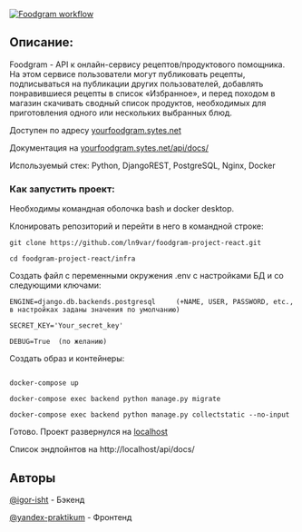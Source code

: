 [![Foodgram workflow](https://github.com/igor-isht/foodgram-project-react/actions/workflows/main.yml/badge.svg?branch=master&event=push)](https://github.com/igor-isht/foodgram-project-react/actions/workflows/main.yml)

## Описание:

Foodgram - API к онлайн-сервису рецептов/продуктового помощника. На этом сервисе пользователи могут публиковать рецепты, 
подписываться на публикации других пользователей, добавлять понравившиеся рецепты в список «Избранное», 
и перед походом в магазин скачивать сводный список продуктов, необходимых для приготовления одного или нескольких выбранных блюд.

Доступен по адресу [yourfoodgram.sytes.net](http://yourfoodgram.sytes.net/)

Документация на [yourfoodgram.sytes.net/api/docs/](http://yourfoodgram.sytes.net/api/docs/)


Используемый стек: Python, DjangoREST, PostgreSQL, Nginx, Docker


### Как запустить проект:

Необходимы командная оболочка bash и docker desktop.

Клонировать репозиторий и перейти в него в командной строке:

```
git clone https://github.com/ln9var/foodgram-project-react.git
```

```
cd foodgram-project-react/infra
```

Создать файл с переменными окружения .env с настройками БД и со следующими ключами:


```
ENGINE=django.db.backends.postgresql     (+NAME, USER, PASSWORD, etc., в настройках заданы значения по умолчанию)

SECRET_KEY='Your_secret_key'

DEBUG=True  (по желанию)
```


Cоздать образ и контейнеры:

```

docker-compose up

docker-compose exec backend python manage.py migrate

docker-compose exec backend python manage.py collectstatic --no-input

```
Готово. Проект развернулся на [localhost](http://localhost) 

Список эндпойнтов на http://localhost/api/docs/


## Авторы

[@igor-isht](https://github.com/igor-isht) - Бэкенд

[@yandex-praktikum](https://github.com/yandex-praktikum) - Фронтенд


